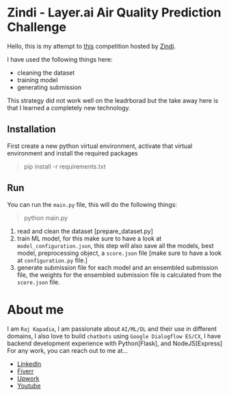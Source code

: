 # Zindi - Layer.ai Air Quality Prediction Challenge
Hello, this is my attempt to [this](https://zindi.africa/competitions/layerai-air-quality-prediction-challenge) competition hosted by [Zindi](https://zindi.africa/).

I have used the following things here:

* cleaning the dataset
* training model
* generating submission

This strategy did not work well on the leadrborad but the take away here is that I learned a completely new technology.

## Installation
First create a new python virtual environment, activate that virtual environment and install the required packages

> pip install -r requirements.txt

## Run
You can run the `main.py` file, this will do the following things:

> python main.py

1. read and clean the dataset [prepare_dataset.py]
2. train ML model, for this make sure to have a look at `model_configuration.json`, this step will also save all the models, best model, preprocessing object, a `score.json` file [make sure to have a look at `configuration.py` file.]
3. generate submission file for each model and an ensembled submission file, the weights for the ensembled submission file is calculated from the `score.json` file.

# About me

I am `Raj Kapadia`, I am passionate about `AI/ML/DL` and their use in different domains, I also love to build `chatbots` using `Google Dialogflow ES/CX`, I have backend development experience with Python[Flask], and NodeJS[Express] For any work, you can reach out to me at...

* [LinkedIn](https://www.linkedin.com/in/rajkkapadia/)
* [Fiverr](https://www.fiverr.com/rajkkapadia​)
* [Upwork](https://www.upwork.com/freelancers/~0176aeacfcff7f1fc2)
* [Youtube](https://www.youtube.com/channel/UCOT01XvBSj12xQsANtTeAcQ)
